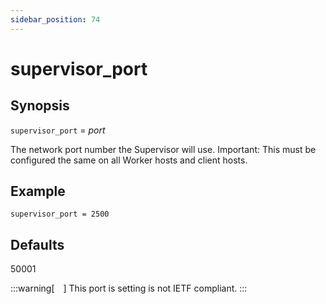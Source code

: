 ```yaml
---
sidebar_position: 74
---
```


# supervisor_port

## Synopsis

`supervisor_port` =  _port_

The network port number the Supervisor will use. Important: This must be
configured the same on all Worker hosts and client hosts.

## Example

```
supervisor_port = 2500
```

## Defaults

50001

:::warning[&emsp;]
This port is setting is not IETF compliant.
:::

